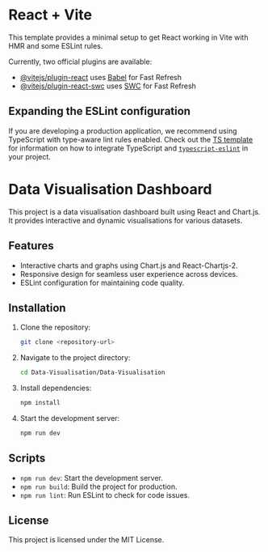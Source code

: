 # React + Vite

This template provides a minimal setup to get React working in Vite with HMR and some ESLint rules.

Currently, two official plugins are available:

- [@vitejs/plugin-react](https://github.com/vitejs/vite-plugin-react/blob/main/packages/plugin-react) uses [Babel](https://babeljs.io/) for Fast Refresh
- [@vitejs/plugin-react-swc](https://github.com/vitejs/vite-plugin-react/blob/main/packages/plugin-react-swc) uses [SWC](https://swc.rs/) for Fast Refresh

## Expanding the ESLint configuration

If you are developing a production application, we recommend using TypeScript with type-aware lint rules enabled. Check out the [TS template](https://github.com/vitejs/vite/tree/main/packages/create-vite/template-react-ts) for information on how to integrate TypeScript and [`typescript-eslint`](https://typescript-eslint.io) in your project.

# Data Visualisation Dashboard

This project is a data visualisation dashboard built using React and Chart.js. It provides interactive and dynamic visualisations for various datasets.

## Features

- Interactive charts and graphs using Chart.js and React-Chartjs-2.
- Responsive design for seamless user experience across devices.
- ESLint configuration for maintaining code quality.

## Installation

1. Clone the repository:
   ```bash
   git clone <repository-url>
   ```
2. Navigate to the project directory:
   ```bash
   cd Data-Visualisation/Data-Visualisation
   ```
3. Install dependencies:
   ```bash
   npm install
   ```
4. Start the development server:
   ```bash
   npm run dev
   ```

## Scripts

- `npm run dev`: Start the development server.
- `npm run build`: Build the project for production.
- `npm run lint`: Run ESLint to check for code issues.

## License

This project is licensed under the MIT License.
